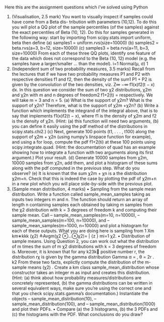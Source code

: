 Here this are the assignment questions which i've solved using Python    

1. (Visualisation, 2.5 mark) You want to visually inspect if samples could have come from a Beta dis- tribution with parameters (10,12). To do this you will plot a QQ plot of the sample percentiles (of the samples) against the exact percentiles of Beta (10, 12). Do this for samples generated in the following way: start by importing from scipy.stats import uniform, beta then define
(a) samples1 = uniform.rvs(size=10000)
(b) samples2 = beta.rvs(a=3, b=12, size=10000) (c) samples3 = beta.rvs(a=11, b=3, size=10000)
From each of these three QQ plots, identify one feature of the data which does not correspond to the Beta (10, 12) model (e.g. the samples have a larger/smaller ... than the model).
 i=1
Normal(μ, σ)
1
2. (Independent sum of two probability measures, 3.5 marks) Recall from the lectures that if we have two probability measures P1 and P2 with respective densities f1 and f2, then the density of the sum1 P1 + P2 is given by the convolution of the two densities, viz.
Z∞ −∞
f1(x)f2(t − x) dx.
In this question we consider the sum of two χ2 distributions, χ2m and χ2n with m and n degrees of freedom2
f1+2(t) = respectively. We will take m = 3 and n = 5.
(a) What is the support of χ2m? What is the support of χ2n? Therefore, what is the support of χ2m +χ2n?
(b) Write a function which implements the integrand of the integral above, that is to say that implements f1(x)f2(t − x), where f1 is the density of χ2m and f2 is the density of χ2n. (Hint: (a) this function will need two arguments, (b) you can define it easily using the pdf method of the distributions in scipy.stats.chi2.)
(c) Next, generate 100 points (t1, . . . , t100) along the support of χ2m + χ2n (using numpy’s linspace function for example), and using a for loop, compute the pdf f1+2(ti) at these 100 points using scipy.integrate.quad. (Hint: the documentation of quad has an example showing how to integrate a function with two arguments along its first argument.) Plot your result.
(d) Generate 10000 samples from χ2m, 10000 samples from χ2n, add them, and plot a histogram of these sums along with the pdf computed in the previous step. What do you observe?
(e) It is known that the sum χ2m + χn is a the distribution χ2m+n. Check that this is indeed the case by plotting the pdf of χ2m+n in a new plot which you will place side-by-side with the previous plot.
3. (Sample mean distribution, 4 marks)
• Sampling from the sample mean distribution. Write a function called sample_mean_samples
taking as inputs two integers m and n. The function should return an array of length n containing
samples each obtained by taking m samples from the χ2 distribution with k = 3 degrees of freedom k
and computing their sample mean. Call
– sample_mean_samples(m=10, n=10000),
– sample_mean_samples(m=100, n=10000), and
– sample_mean_samples(m=1000, n=10000)
and plot a histogram for each of these outputs. What you are doing here is sampling from
1 Xm km∗kkk
 (χ2) ≜Avgm(χ2 ⊗...⊗χ2)=
| {z } mi=1
χ2.
• Distribution of sample means. Using Question 2, you can work out what the distribution of
m times
the sum of m χ2 distributions with k = 3 degrees of freedom is. Moreover, it is known that for any
k23 k positive number r, the distribution rχ is given by the gamma distribution Gamma α = , θ = 2r .
k2
From these two facts, explictly compute the distribution of the m-sample means (χ2) . Create a
 km
class sample_mean_distribution whose constructor takes an integer m as input and creates this distribution. (Hint: (a) think about how probability measures/distributions are concretely represented, (b) the gamma distributions can be written in several equivalent ways, make sure you’re using the correct one and that you check scipy.stats.gamma’s documentation.) Instantiate the objects
– sample_mean_distribution(10),
– sample_mean_distribution(100), and – sample_mean_distribution(1000)
and plot their PDFs.
• Compare (a) the 3 histograms, (b) the 3 PDFs and (c) the histograms with the PDF. What conclusions do you draw?
